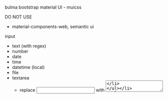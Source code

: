 bulma
bootstrap
material UI - muicss

DO NOT USE
- material-components-web, semantic ui

input
- text (with regex)
- number
- date
- time
- datetime (local)
- file
- textarea
  - replace <input> with <textarea>

---

Extended input

- autocomplete / select (can use for selects also..., if multiple..., show tags list, delete from tags list?)
  - single
  - multiple
  - allow new (always false if select)
bwc-autocomplete (if multiple, use tags? remove tags when not needed) - tag
bs-autocomplete - badge
mui-autocomplete - chips

---

- link
  - a[href]
  - button


## Input

label: <label> innerText, additional classes
input: <input> attrs: type, pattern, placeholder, additional classes
helper: <p>

```js
// Bulma
const template = {}

template['bulma'] = {
  input: `
    <div class="field">
      <label class="label"></label>
      <div class="control">
      <input class="input" type="text"></div>
      <p class="help is-danger"></p>
    </div>
  `,
  // <textarea class="textarea is-primary" placeholder="Primary textarea"></textarea>
  // ugly multiple
  select: `
    <div class="field">
      <div class="control">
        <label class="label"></label>
        <div class="select">
          <select></select>
        </div>
      </div>
    </div>
  `
}

// Bootstrap
template['bootstrap'] = {
  input: `
    <div">
      <label class="form-label"></label>
      <input class="form-control" type="text">
      <div class="form-text"></div>
    </div>
  `,
  // <textarea class="form-control" rows="3"></textarea>
  // ugly multiple
  select: `
    <div>
      <select class="form-select" aria-label=""></select>
    </div>
  `
}

// Mui CSS
template['muicss'] = {
  input: `
    <div class="mui-textfield">
      <label></label>
      <input type="text">
    </div>
  `,
  // <textarea placeholder="Textarea"></textarea>
  // no multiple
  select: `
    <div class="mui-select">
      <label></label>
      <select></select>
    </div>
  `
}



```


